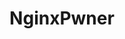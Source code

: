 ---
title: "NginxPwner"
description: "Nginx exploitation tool."
platforms: ["linux", "macos"]
categories: ["Web"]
tags: ["nginx", "exploitation", "security", "web-server"]
url: "https://github.com/stark0de/nginxpwner"
---